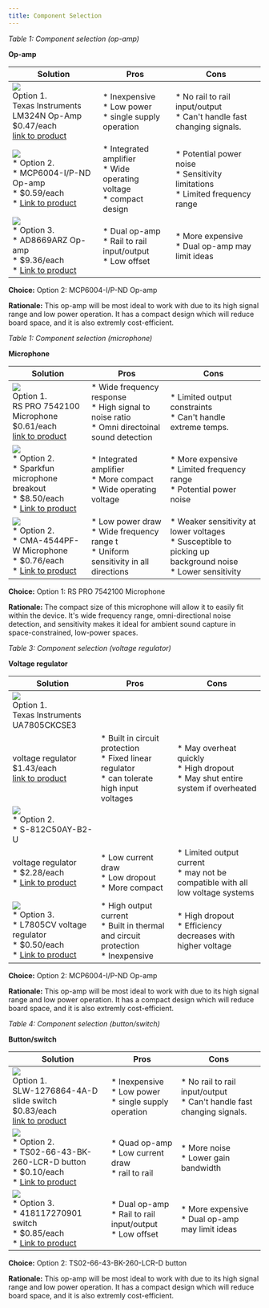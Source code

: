 ```yaml
---
title: Component Selection
---
```



*Table 1: Component selection (op-amp)*

**Op-amp**

| **Solution**                                                                                                                                                                                      | **Pros**                                                                                                                                    | **Cons**                                                                                            |
| ------------------------------------------------------------------------------------------------------------------------------------------------------------------------------------------------- | ------------------------------------------------------------------------------------------------------------------------------------------- | --------------------------------------------------------------------------------------------------- |
| ![](https://mm.digikey.com/Volume0/opasdata/d220001/derivates/1/001/202/810/296%7E4040049%7EN%7E14_sml%28200x200%29.jpg)<br>Option 1.<br> Texas Instruments LM324N Op-Amp <br>$0.47/each<br>[link to product](https://www.digikey.com/en/products/detail/texas-instruments/LM324N/277627?gclsrc=aw.ds&gad_source=1&gad_campaignid=20228387720&gbraid=0AAAAADrbLlgDuOhuCsO3lSPJC-xHYDZZ4&gclid=Cj0KCQjwjL3HBhCgARIsAPUg7a5X-zmEJKmNZMW9i0mgZEf2CLNNFkNgYv0SQP5R-WgAl9fvP6RbI8EaAvDtEALw_wcB)                 | \* Inexpensive<br>\* Low power <br>\* single supply operation                                               | \* No rail to rail input/output<br>\* Can't handle fast changing signals. |
| ![](https://mm.digikey.com/Volume0/opasdata/d220001/derivates/1/010/927/070/150%7EC04-005%7EP%2C-PD%7E14_sml.jpg)<br>\* Option 2. <br>\* MCP6004-I/P-ND Op-amp <br>\* $0.59/each <br>\* [Link to product](https://www.digikey.com/en/products/detail/microchip-technology/MCP6004-I-P/523060?gclsrc=aw.ds&gad_source=1&gad_campaignid=20228387720&gbraid=0AAAAADrbLlgDuOhuCsO3lSPJC-xHYDZZ4&gclid=Cj0KCQjwjL3HBhCgARIsAPUg7a5mU3gvabJ0blhmie9w81Q18eLWlkL3ABVWDsQnz9WJitiZg9sx0lcaAsvLEALw_wcB) | \* Integrated amplifier <br>\* Wide operating voltage <br> \* compact design | * Potential power noise <br>\* Sensitivity limitations <br>\* Limited frequency range                                                        |
| ![](https://mm.digikey.com/Volume0/opasdata/d220001/derivates/1/200/086/208/505%7ER-14%7ER%2CS%7E14_sml.jpg)<br>\* Option 3. <br>\* AD8669ARZ Op-amp <br>\* $9.36/each <br>\* [Link to product](https://www.digikey.com/en/products/detail/analog-devices-inc/AD8669ARZ/1766867?gclsrc=aw.ds&gad_source=1&gad_campaignid=20228387720&gbraid=0AAAAADrbLlgDuOhuCsO3lSPJC-xHYDZZ4&gclid=Cj0KCQjwjL3HBhCgARIsAPUg7a6_oGgJXxEZETfUrJQS6UQywQOC_dS5omczopwZEbmNXHzO9C1Lu8saAvGqEALw_wcB) | \* Dual op-amp <br>\* Rail to rail input/output <br> \* Low offset | * More expensive <br>\* Dual op-amp may limit ideas                                                        |

**Choice:** Option 2: MCP6004-I/P-ND Op-amp

**Rationale:** This op-amp will be most ideal to work with due to its high signal range and low power operation. It has a compact design which will reduce board space, and it is also extremly cost-efficient.


*Table 1: Component selection (microphone)*

**Microphone**

| **Solution**                                                                                                                                                                                      | **Pros**                                                                                                                                    | **Cons**                                                                                            |
| ------------------------------------------------------------------------------------------------------------------------------------------------------------------------------------------------- | ------------------------------------------------------------------------------------------------------------------------------------------- | --------------------------------------------------------------------------------------------------- |
| ![](https://res.cloudinary.com/rsc/image/upload/b_rgb:FFFFFF,c_pad,dpr_1.0,f_auto,q_auto,w_700/c_pad,w_700/F7542100-01)<br>Option 1.<br> RS PRO 7542100 Microphone <br>$0.61/each<br>[link to product]([https://www.digikey.com/en/products/detail/texas-instruments/LM324N/277627?gclsrc=aw.ds&gad_source=1&gad_campaignid=20228387720&gbraid=0AAAAADrbLlgDuOhuCsO3lSPJC-xHYDZZ4&gclid=Cj0KCQjwjL3HBhCgARIsAPUg7a5X-zmEJKmNZMW9i0mgZEf2CLNNFkNgYv0SQP5R-WgAl9fvP6RbI8EaAvDtEALw_wcB](https://us.rs-online.com/product/rs-pro/7542100/71815654/?gclsrc=aw.ds&gad_source=1&gad_campaignid=22593105799&gbraid=0AAAAAD-9z7Fd9Zc_kUm8eCjX4V2buscHA&gclid=EAIaIQobChMIm4HlmtyGkAMVwTlECB1H-ABrEAQYASABEgLx1_D_BwE))                 | \* Wide frequency response<br>\* High signal to noise ratio <br>\* Omni directoinal sound detection                                             | \* Limited output constraints<br>\* Can't handle extreme temps. |
| ![](https://www.sparkfun.com/media/catalog/product/cache/a793f13fd3d678cea13d28206895ba0c/1/2/12758-02.jpg)<br>\* Option 2. <br>\* Sparkfun microphone breakout <br>\* $8.50/each <br>\* [Link to product](https://www.sparkfun.com/sparkfun-electret-microphone-breakout.html) | \* Integrated amplifier <br>\* More compact <br> \* Wide operating voltage | * More expensive <br>\* Limited frequency range <br>\* Potential power noise                                                       |           
| ![](https://mm.digikey.com/Volume0/opasdata/d220001/derivates/2/001/212/MFG_MFG_CMA-4544PF-W%28640x640%29.jpg?hidebanner=true)<br>\* Option 2. <br>\* CMA-4544PF-W Microphone <br>\* $0.76/each <br>\* [Link to product](https://www.digikey.com/en/products/detail/same-sky-formerly-cui-devices-/CMA-4544PF-W/1869981?gclsrc=aw.ds&gad_source=1&gad_campaignid=20243136172&gbraid=0AAAAADrbLlj1J1-wrnvGXGv0h4K-eIZg2&gclid=Cj0KCQjwjL3HBhCgARIsAPUg7a68c1BZp6LEFrLCHPUIop5vsIPro80buftPfndr3yCjhH8FneqTxqMaAmJ3EALw_wcB) | \* Low power draw <br>\* Wide frequency range t <br> \* Uniform sensitivity in all directions | * Weaker sensitivity at lower voltages <br>\* Susceptible to picking up background noise <br>\* Lower sensitivity                                                      |

**Choice:** Option 1: RS PRO 7542100 Microphone 

**Rationale:** The compact size of this microphone will allow it to easily fit within the device. It's wide frequency range, omni-directional noise detection, and sensitivity makes it ideal for ambient sound capture in space-constrained, low-power spaces.


*Table 3: Component selection (voltage regulator)*

**Voltage regulator**

| **Solution**                                                                                                                                                                                      | **Pros**                                                                                                                                    | **Cons**                                                                                            |
| ------------------------------------------------------------------------------------------------------------------------------------------------------------------------------------------------- | ------------------------------------------------------------------------------------------------------------------------------------------- | --------------------------------------------------------------------------------------------------- |
| ![](https://mm.digikey.com/Volume0/opasdata/d220001/derivates/1/300/702/797/296%7E4204749%7EKCS%7E3_sml.jpg)<br>Option 1.<br> Texas Instruments UA7805CKCSE3
 voltage regulator<br>$1.43/each<br>[link to product](https://www.digikey.com/en/products/detail/texas-instruments/UA7805CKCSE3/1494012?gclsrc=aw.ds&gad_source=1&gad_campaignid=20228387720&gbraid=0AAAAADrbLlgDuOhuCsO3lSPJC-xHYDZZ4&gclid=CjwKCAjwr8LHBhBKEiwAy47uUj_aABNZfAHrrfIFFVugA2kvcGc2_yKuF62wHTeIrLmOseNHn_papxoCxrEQAvD_BwE)                 | \* Built in circuit protection<br>\* Fixed linear regulator <br>\* can tolerate high input voltages                                               | \* May overheat quickly<br>\* High dropout <br>\* May shut entire system if overheated |
| ![](https://mm.digikey.com/Volume0/opasdata/d220001/derivates/1/003/210/775/1662%7EYS003-D-P-SD-2.0%7EY%7E3_sml%28200x200%29.jpg)<br>\* Option 2. <br>\* S-812C50AY-B2-U
 voltage regulator <br>\* $2.28/each <br>\* [Link to product](https://www.digikey.com/en/products/detail/ablic-inc/S-812C50AY-B2-U/3609196?gclsrc=aw.ds&gad_source=1&gad_campaignid=21162233706&gbraid=0AAAAADrbLliUjMZmW9Noe5ejE0zIGhnDP&gclid=CjwKCAjwr8LHBhBKEiwAy47uUvWiQhtwIGzL-1CnmucFMm5j1DfwWEFBi4mdaTywGiV6SN9JvQ3suxoCgcwQAvD_BwE) | \* Low current draw <br>\* Low dropout <br> \* More compact | * Limited output current <br>\* may not be compatible with all low voltage systems                                                         |
| ![](https://mm.digikey.com/Volume0/opasdata/d220001/derivates/1/300/415/110/497%7ETO220-3TO220AB%7E%7E3_sml.jpg)<br>\* Option 3. <br>\* L7805CV voltage regulator <br>\* $0.50/each <br>\* [Link to product](https://www.digikey.com/en/products/detail/stmicroelectronics/L7805CV/585964?gclsrc=aw.ds&gad_source=1&gad_campaignid=20228387720&gbraid=0AAAAADrbLlgDuOhuCsO3lSPJC-xHYDZZ4&gclid=CjwKCAjwr8LHBhBKEiwAy47uUvEnyl-yuok7hRfbfTtKdwOWhlaiNQILElJN_30pZdMZOOKc8hjwuxoCNd0QAvD_BwE) | \* High output current <br>\* Built in thermal and circuit protection <br> \* Inexpensive | * High dropout <br>\* Efficiency decreases with higher voltage                                                       |

**Choice:** Option 2: MCP6004-I/P-ND Op-amp

**Rationale:** This op-amp will be most ideal to work with due to its high signal range and low power operation. It has a compact design which will reduce board space, and it is also extremly cost-efficient.


*Table 4: Component selection (button/switch)*

**Button/switch**

| **Solution**                                                                                                                                                                                      | **Pros**                                                                                                                                    | **Cons**                                                                                            |
| ------------------------------------------------------------------------------------------------------------------------------------------------------------------------------------------------- | ------------------------------------------------------------------------------------------------------------------------------------------- | --------------------------------------------------------------------------------------------------- |
| ![](https://mm.digikey.com/Volume0/opasdata/d220001/derivates/1/300/097/065/MFG_SLW-1276864-4A-D_sml.jpg)<br>Option 1.<br> SLW-1276864-4A-D slide switch <br>$0.83/each<br>[link to product](https://www.digikey.com/en/products/detail/same-sky-formerly-cui-devices-/SLW-1276864-4A-D/21259972?gad_source=1&gad_campaignid=20243136172&gbraid=0AAAAADrbLlj1J1-wrnvGXGv0h4K-eIZg2&gclid=CjwKCAjwr8LHBhBKEiwAy47uUogdHyGewqv60Zaberelrh0tdkJGfGpT9-0Czo_POhdVcJfAG18uRhoCAyYQAvD_BwE&gclsrc=aw.ds)                 | \* Inexpensive<br>\* Low power <br>\* single supply operation                                               | \* No rail to rail input/output<br>\* Can't handle fast changing signals. |
| ![](https://mm.digikey.com/Volume0/opasdata/d220001/derivates/1/030/749/623/MFG_TS02-Sm-BK-LCR_sml.jpg)<br>\* Option 2. <br>\* TS02-66-43-BK-260-LCR-D button <br>\* $0.10/each <br>\* [Link to product](https://www.digikey.com/en/products/detail/same-sky-formerly-cui-devices-/TS02-66-43-BK-260-LCR-D/15634346?gad_source=1&gad_campaignid=20243136172&gbraid=0AAAAADrbLlj1J1-wrnvGXGv0h4K-eIZg2&gclid=CjwKCAjwr8LHBhBKEiwAy47uUjayaYvLXFGwod0w6Z9rmtI8A7dB_Ue2x6Pz7yvasxVuSKlQZcvzBhoCz0cQAvD_BwE&gclsrc=aw.ds) | \* Quad op-amp <br>\* Low current draw <br> \* rail to rail | * More noise <br>\* Lower gain bandwidth                                                         |
| ![](https://mm.digikey.com/Volume0/opasdata/d220001/derivates/1/002/492/MFG_418117270901_sml%20%28200x200%29.jpg)<br>\* Option 3. <br>\* 418117270901 switch <br>\* $0.85/each <br>\* [Link to product](https://www.digikey.com/en/products/detail/w-rth-elektronik/418117270901/3174480?gad_source=1&gad_campaignid=20243136172&gbraid=0AAAAADrbLlj1J1-wrnvGXGv0h4K-eIZg2&gclid=CjwKCAjwr8LHBhBKEiwAy47uUlbHgzLF46IocoMOaw_awmely5ZupR1lnszwMFjaSwBDW9xo05XZuRoCbAgQAvD_BwE&gclsrc=aw.ds) | \* Dual op-amp <br>\* Rail to rail input/output <br> \* Low offset | * More expensive <br>\* Dual op-amp may limit ideas                                                        |

**Choice:** Option 2: TS02-66-43-BK-260-LCR-D button

**Rationale:** This op-amp will be most ideal to work with due to its high signal range and low power operation. It has a compact design which will reduce board space, and it is also extremly cost-efficient.
